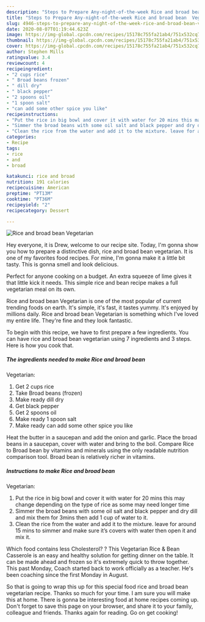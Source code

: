 ```yaml
---
description: "Steps to Prepare Any-night-of-the-week Rice and broad bean  Vegetarian"
title: "Steps to Prepare Any-night-of-the-week Rice and broad bean  Vegetarian"
slug: 4946-steps-to-prepare-any-night-of-the-week-rice-and-broad-bean-vegetarian
date: 2020-08-07T01:19:44.623Z
image: https://img-global.cpcdn.com/recipes/15178c755fa21ab4/751x532cq70/rice-and-broad-bean-vegetarian-recipe-main-photo.jpg
thumbnail: https://img-global.cpcdn.com/recipes/15178c755fa21ab4/751x532cq70/rice-and-broad-bean-vegetarian-recipe-main-photo.jpg
cover: https://img-global.cpcdn.com/recipes/15178c755fa21ab4/751x532cq70/rice-and-broad-bean-vegetarian-recipe-main-photo.jpg
author: Stephen Mills
ratingvalue: 3.4
reviewcount: 4
recipeingredient:
- "2 cups rice"
- " Broad beans frozen"
- " dill dry"
- " black pepper"
- "2 spoons oil"
- "1 spoon salt"
- "can add some other spice you like"
recipeinstructions:
- "Put the rice in big bowl and cover it with water for 20 mins this may change depending on the type of rice as some may need longer time"
- "Simmer the broad beans with some oil salt and black pepper and dry dill and mix them for 3mins then add 1 cup of water to it."
- "Clean the rice from the water and add it to the mixture. leave for around 15 mins to simmer and make sure it’s covers with water then open it and mix it."
categories:
- Recipe
tags:
- rice
- and
- broad

katakunci: rice and broad 
nutrition: 191 calories
recipecuisine: American
preptime: "PT13M"
cooktime: "PT36M"
recipeyield: "2"
recipecategory: Dessert

---
```



![Rice and broad bean 
Vegetarian](https://img-global.cpcdn.com/recipes/15178c755fa21ab4/751x532cq70/rice-and-broad-bean-vegetarian-recipe-main-photo.jpg)

Hey everyone, it is Drew, welcome to our recipe site. Today, I'm gonna show you how to prepare a distinctive dish, rice and broad bean 
vegetarian. It is one of my favorites food recipes. For mine, I'm gonna make it a little bit tasty. This is gonna smell and look delicious.

Perfect for anyone cooking on a budget. An extra squeeze of lime gives it that little kick it needs. This simple rice and bean recipe makes a full vegetarian meal on its own.

Rice and broad bean 
Vegetarian is one of the most popular of current trending foods on earth. It's simple, it's fast, it tastes yummy. It's enjoyed by millions daily. Rice and broad bean 
Vegetarian is something which I've loved my entire life. They're fine and they look fantastic.


To begin with this recipe, we have to first prepare a few ingredients. You can have rice and broad bean 
vegetarian using 7 ingredients and 3 steps. Here is how you cook that.

<!--inarticleads1-->

##### The ingredients needed to make Rice and broad bean 
Vegetarian:

1. Get 2 cups rice
1. Take  Broad beans (frozen)
1. Make ready  dill dry
1. Get  black pepper
1. Get 2 spoons oil
1. Make ready 1 spoon salt
1. Make ready can add some other spice you like


Heat the butter in a saucepan and add the onion and garlic. Place the broad beans in a saucepan, cover with water and bring to the boil. Compare Rice to Broad bean by vitamins and minerals using the only readable nutrition comparison tool. Broad bean is relatively richer in vitamins. 

<!--inarticleads2-->

##### Instructions to make Rice and broad bean 
Vegetarian:

1. Put the rice in big bowl and cover it with water for 20 mins this may change depending on the type of rice as some may need longer time
1. Simmer the broad beans with some oil salt and black pepper and dry dill and mix them for 3mins then add 1 cup of water to it.
1. Clean the rice from the water and add it to the mixture. leave for around 15 mins to simmer and make sure it’s covers with water then open it and mix it.


Which food contains less Cholesterol? ? This Vegetarian Rice &amp; Bean Casserole is an easy and healthy solution for getting dinner on the table. It can be made ahead and frozen so it&#39;s extremely quick to throw together. This past Monday, Coach started back to work officially as a teacher. He&#39;s been coaching since the first Monday in August. 

So that is going to wrap this up for this special food rice and broad bean 
vegetarian recipe. Thanks so much for your time. I am sure you will make this at home. There is gonna be interesting food at home recipes coming up. Don't forget to save this page on your browser, and share it to your family, colleague and friends. Thanks again for reading. Go on get cooking!
